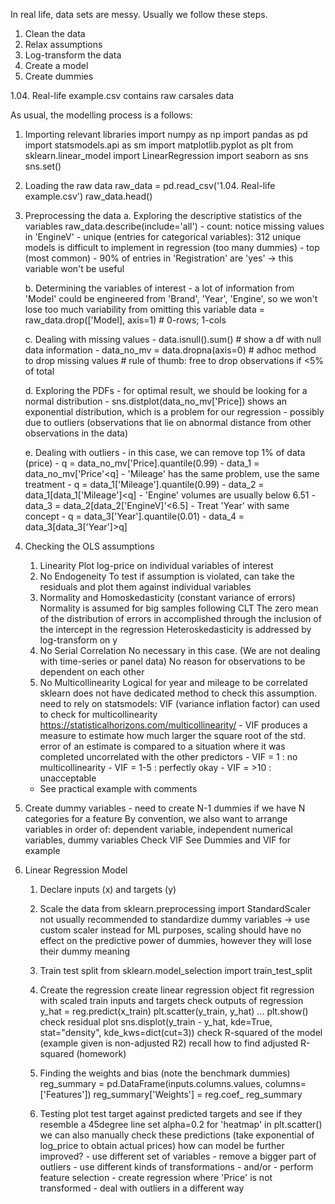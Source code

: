 In real life, data sets are messy. Usually we follow these steps.

1. Clean the data
2. Relax assumptions
3. Log-transform the data
4. Create a model
5. Create dummies

1.04. Real-life example.csv contains raw carsales data

As usual, the modelling process is a follows:

1. Importing relevant libraries
    import numpy as np
    import pandas as pd
    import statsmodels.api as sm
    import matplotlib.pyplot as plt
    from sklearn.linear_model import LinearRegression
    import seaborn as sns
    sns.set()

2. Loading the raw data
    raw_data = pd.read_csv('1.04. Real-life example.csv')
    raw_data.head()

3. Preprocessing the data
   a. Exploring the descriptive statistics of the variables
        raw_data.describe(include='all')
            - count: notice missing values in 'EngineV'
            - unique (entries for categorical variables): 312 unique models is difficult to implement in regression (too many dummies)
            - top (most common)
            - 90% of entries in 'Registration' are 'yes' -> this variable won't be useful

   b. Determining the variables of interest
       - a lot of information from 'Model' could be engineered from 'Brand', 'Year', 'Engine', so we won't lose too much variability from omitting this variable
           data = raw_data.drop(['Model], axis=1) # 0-rows; 1-cols

   c. Dealing with missing values
       - data.isnull().sum() # show a df with null data information
       - data_no_mv = data.dropna(axis=0) # adhoc method to drop missing values # rule of thumb: free to drop observations if <5% of total

   d. Exploring the PDFs
       - for optimal result, we should be looking for a normal distribution
       - sns.distplot(data_no_mv['Price]) shows an exponential distribution, which is a problem for our regression
           - possibly due to outliers (observations that lie on abnormal distance from other observations in the data)

   e. Dealing with outliers
       - in this case, we can remove top 1% of data (price)
         - q = data_no_mv['Price].quantile(0.99)
         - data_1 = data_no_mv['Price'<q]
       - 'Mileage' has the same problem, use the same treatment
         - q = data_1['Mileage'].quantile(0.99)
         - data_2 = data_1[data_1['Mileage']<q]
       - 'Engine' volumes are usually below 6.51
         - data_3 = data_2[data_2['EngineV]'<6.5]
       - Treat 'Year' with same concept
         - q = data_3['Year'].quantile(0.01)
         - data_4 = data_3[data_3['Year']>q]

4. Checking the OLS assumptions
   1. Linearity
        Plot log-price on individual variables of interest
   2. No Endogeneity
        To test if assumption is violated, can take the residuals and plot them against individual variables
   3. Normality and Homoskedasticity (constant variance of errors)
        Normality is assumed for big samples following CLT
        The zero mean of the distribution of errors in accomplished through the inclusion of the intercept in the regression
        Heteroskedasticity is addressed by log-transform on y
   4. No Serial Correlation
        No necessary in this case. (We are not dealing with time-series or panel data)
        No reason for observations to be dependent on each other
   5. No Multicollinearity
        Logical for year and mileage to be correlated
        sklearn does not have dedicated method to check this assumption.
          need to rely on statsmodels:
            VIF (variance inflation factor) can used to check for multicollinearity <https://statisticalhorizons.com/multicollinearity/>
              - VIF produces a measure to estimate how much larger the square root of the std. error of an estimate is compared to a situation where it was completed uncorrelated with the other predictors
              - VIF = 1 : no multicollinearity
              - VIF = 1-5 : perfectly okay
              - VIF = >10 : unacceptable
  
    -   See practical example with comments

5. Create dummy variables - need to create N-1 dummies if we have N categories for a feature
      By convention, we also want to arrange variables in order of: dependent variable, independent numerical variables, dummy variables
      Check VIF
        See Dummies and VIF for example

6. Linear Regression Model
   1. Declare inputs (x) and targets (y)
   2. Scale the data
        from sklearn.preprocessing import StandardScaler
          not usually recommended to standardize dummy variables -> use custom scaler instead
          for ML purposes, scaling should have no effect on the predictive power of dummies, however they will lose their dummy meaning 
   3. Train test split
        from sklearn.model_selection import train_test_split

   4. Create the regression
        create linear regression object
        fit regression with scaled train inputs and targets
        check outputs of regression
          y_hat = reg.predict(x_train)
          plt.scatter(y_train, y_hat)
          ...
          plt.show()
        check residual plot
          sns.displot(y_train - y_hat, kde=True, stat="density", kde_kws=dict(cut=3))
        check R-squared of the model (example given is non-adjusted R2)
          recall how to find adjusted R-squared (homework)

   5. Finding the weights and bias (note the benchmark dummies)
        reg_summary = pd.DataFrame(inputs.columns.values, columns=['Features'])
        reg_summary['Weights'] = reg.coef_
        reg_summary

   6. Testing
        plot test target against predicted targets and see if they resemble a 45degree line
        set alpha=0.2 for 'heatmap' in plt.scatter()
        we can also manually check these predictions (take exponential of log_price to obtain actual prices)
        how can model be further improved?
          - use different set of variables
          - remove a bigger part of outliers
          - use different kinds of transformations
          - and/or
          - perform feature selection
          - create regression where 'Price' is not transformed
          - deal with outliers in a different way
        